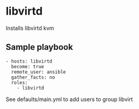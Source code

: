 # libvirtd

Installs libvirtd kvm 

## Sample playbook

```
- hosts: libvirtd
  become: true
  remote_user: ansible
  gather_facts: no
  roles:
    - libvirtd
```

See defaults/main.yml to add users to group libvirt
